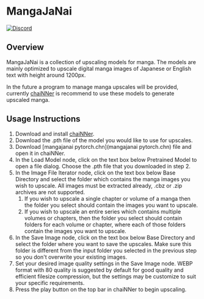 # MangaJaNai
[![Discord](https://img.shields.io/discord/1121653618173546546?label=Discord&logo=Discord&logoColor=white)](https://discord.gg/EeFfZUBvxj)
## Overview
MangaJaNai is a collection of upscaling models for manga. The models are mainly optimized to upscale digital manga images of Japanese or English text with height around 1200px. 

In the future a program to manage manga upscales will be provided, currently [chaiNNer](https://chainner.app/download) is recommend to use these models to generate upscaled manga. 

## Usage Instructions
1. Download and install [chaiNNer](https://chainner.app/download).
2. Download the .pth file of the model you would like to use for upscales. 
3. Download [mangajanai pytorch.chn](mangajanai pytorch.chn) file and open it in chaiNNer.
4. In the Load Model node, click on the text box below Pretrained Model to open a file dialog. Choose the .pth file that you downloaded in step 2.
5. In the Image File Iterator node, click on the text box below Base Directory and select the folder which contains the manga images you wish to upscale. All images must be extracted already, .cbz or .zip archives are not supported. 
   1. If you wish to upscale a single chapter or volume of a manga then the folder you select should contain the images you want to upscale.
   2. If you wish to upscale an entire series which contains multiple volumes or chapters, then the folder you select should contain folders for each volume or chapter, where each of those folders contain the images you want to upscale.
6. In the Save Image node, click on the text box below Base Directory and select the folder where you want to save the upscales. Make sure this folder is different from the input folder you selected in the previous step so you don't overwrite your existing images.
7. Set your desired image quality settings in the Save Image node. WEBP format with 80 quality is suggested by default for good quality and efficient filesize compression, but the settings may be customize to suit your specific requirements.
8. Press the play button on the top bar in chaiNNer to begin upscaling. 
  

